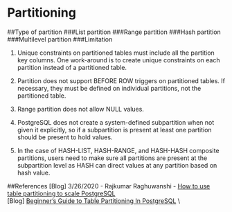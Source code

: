 # Partitioning

##Type of partition
###List partition
###Range partition
###Hash partition
###Multilevel partition
###Limitation
1. Unique constraints on partitioned tables must include all the partition key columns. One work-around is to create unique constraints on each partition instead of a partitioned table.

2. Partition does not support BEFORE ROW triggers on partitioned tables. If necessary, they must be defined on individual partitions, not the partitioned table.

3. Range partition does not allow NULL values.

4. PostgreSQL does not create a system-defined subpartition when not given it explicitly, so if a subpartition is present at least one partition should be present to hold values.

5. In the case of HASH-LIST, HASH-RANGE, and HASH-HASH composite partitions, users need to make sure all partitions are present at the subpartition level as HASH can direct values at any partition based on hash value.

##References
[Blog] 3/26/2020 - Rajkumar Raghuwanshi - [How to use table partitioning to scale PostgreSQL](https://www.enterprisedb.com/postgres-tutorials/how-use-table-partitioning-scale-postgresql) \
[Blog] [Beginner’s Guide to Table Partitioning In PostgreSQL](https://medium.com/swlh/beginners-guide-to-table-partitioning-in-postgresql-5a014229042) \